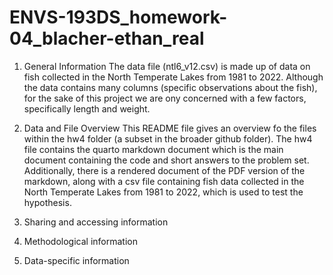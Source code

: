 # ENVS-193DS_homework-04_blacher-ethan_real

1. General Information
The data file (ntl6_v12.csv) is made up of data on fish collected in the North Temperate Lakes from 1981 to 2022. Although the data contains many columns (specific observations about the fish), for the sake of this project we are ony concerned with a few factors, specifically length and weight.

2. Data and File Overview
This README file gives an overview fo the files within the hw4 folder (a subset in the broader github folder). The hw4 file contains the quarto markdown document which is the main document containing the code and short answers to the problem set. Additionally, there is a rendered document of the PDF version of the markdown, along with a csv file containing fish data collected in the North Temperate Lakes from 1981 to 2022, which is used to test the hypothesis.


3. Sharing and accessing information

4. Methodological information

5. Data-specific information
